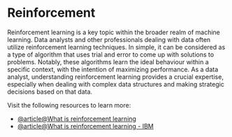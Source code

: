 # Reinforcement 

Reinforcement learning is a key topic within the broader realm of machine learning. Data analysts and other professionals dealing with data often utilize reinforcement learning techniques. In simple, it can be considered as a type of algorithm that uses trial and error to come up with solutions to problems. Notably, these algorithms learn the ideal behaviour within a specific context, with the intention of maximizing performance. As a data analyst, understanding reinforcement learning provides a crucial expertise, especially when dealing with complex data structures and making strategic decisions based on that data.

Visit the following resources to learn more:

- [@article@What is reinforcement learning](https://aws.amazon.com/what-is/reinforcement-learning/#:~:text=Reinforcement%20learning%20(RL)%20is%20a,use%20to%20achieve%20their%20goals.)
- [@article@What is reinforcement learning - IBM](https://www.ibm.com/topics/reinforcement-learning)